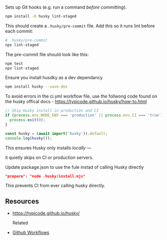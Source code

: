 Sets up Git hooks (e.g. run a command _before committing_).

```sh
npm install -D husky lint-staged
```

This should create a `.husky/pre-commit` file. Add this so it runs lint before each commit:
```sh
# .husky/pre-commit
npx lint-staged
```

The pre-commit file should look like this:
```bash
npm test
npx lint-staged
```

Ensure you install husdky as a dev dependancy
```bash
npm install husky --save-dev
```

To avoid errors in the ci.yml workflow file, use the follwong code found on the husky offical docs - https://typicode.github.io/husky/how-to.html
```js
// Skip Husky install in production and CI
if (process.env.NODE_ENV === 'production' || process.env.CI === 'true') {
  process.exit(0);
}

const husky = (await import('husky')).default;
console.log(husky());
```

This ensures Husky only installs _locally_ —

it quietly skips on CI or production servers.

Update package.json to use the fule instad of calling Husky directly
```json
"prepare": "node .husky/install.mjs"
```

This prevents CI from ever calling husky directly.
## Resources
- https://typicode.github.io/husky/
  
  Related
- [Github Workflows](learning-notes/Github%20Workflows.md)